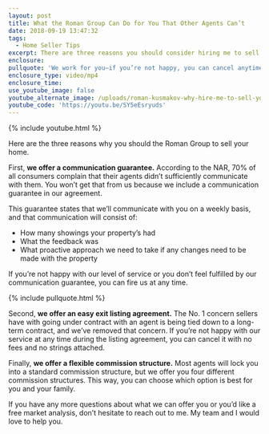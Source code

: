 ```yaml
---
layout: post
title: What the Roman Group Can Do for You That Other Agents Can’t
date: 2018-09-19 13:47:32
tags:
  - Home Seller Tips
excerpt: There are three reasons you should consider hiring me to sell your home.
enclosure:
pullquote: 'We work for you—if you’re not happy, you can cancel anytime.'
enclosure_type: video/mp4
enclosure_time:
use_youtube_image: false
youtube_alternate_image: /uploads/roman-kusmakov-why-hire-me-to-sell-your-house-youtube.jpg
youtube_code: 'https://youtu.be/SY5eEsryuds'
---
```


{% include youtube.html %}

Here are the three reasons why you should the Roman Group to sell your home.&nbsp;

First, **we offer a communication guarantee.** According to the NAR, 70% of all consumers complain that their agents didn’t sufficiently communicate with them. You won’t get that from us because we include a communication guarantee in our agreement.&nbsp;

This guarantee states that we’ll communicate with you on a weekly basis, and that communication will consist of:

* How many showings your property’s had&nbsp;
* What the feedback was
* What proactive approach we need to take if any changes need to be made with the property

If you’re not happy with our level of service or you don’t feel fulfilled by our communication guarantee, you can fire us at any time.

{% include pullquote.html %}

Second, **we offer an easy exit listing agreement.** The No. 1 concern sellers have with going under contract with an agent is being tied down to a long-term contract, and we’ve removed that concern. If you’re not happy with our service at any time during the listing agreement, you can cancel it with no fees and no strings attached.&nbsp;

Finally, **we offer a flexible commission structure.** Most agents will lock you into a standard commission structure, but we offer you four different commission structures. This way, you can choose which option is best for you and your family.&nbsp;

If you have any more questions about what we can offer you or you’d like a free market analysis, don’t hesitate to reach out to me. My team and I would love to help you.